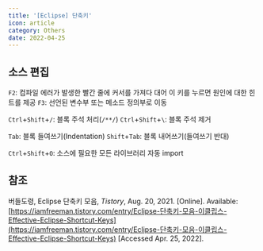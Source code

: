 ```yaml
---
title: '[Eclipse] 단축키'
icon: article
category: Others
date: 2022-04-25
---
```


## 소스 편집
`F2`: 컴파일 에러가 발생한 빨간 줄에 커서를 가져다 대어 이 키를 누르면 원인에 대한 힌트를 제공
`F3`: 선언된 변수부 또는 메소드 정의부로 이동

`Ctrl`+`Shift`+`/`: 블록 주석 처리(`/**/`)
`Ctrl`+`Shift`+`\`: 블록 주석 제거

`Tab`: 블록 들여쓰기(Indentation)
`Shift`+`Tab`: 블록 내어쓰기(들여쓰기 반대)

`Ctrl`+`Shift`+`O`: 소스에 필요한 모든 라이브러리 자동 import

## 참조
버들도령, Eclipse 단축키 모음, *Tistory*, Aug. 20, 2021. [Online]. Available: [https://iamfreeman.tistory.com/entry/Eclipse-단축키-모음-이클립스-Effective-Eclipse-Shortcut-Keys](https://iamfreeman.tistory.com/entry/Eclipse-단축키-모음-이클립스-Effective-Eclipse-Shortcut-Keys) [Accessed Apr. 25, 2022].
